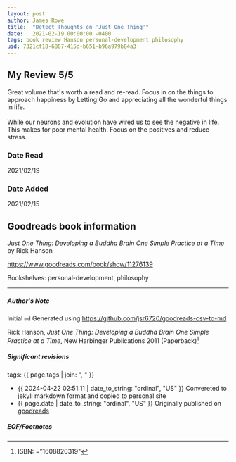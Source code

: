 ```yaml
---
layout: post
author: James Rowe
title:  "Detect Thoughts on 'Just One Thing'"
date:   2021-02-19 00:00:00 -0400
tags: book review Hanson personal-development philosophy
uid: 7321cf18-6867-415d-b651-b96a979b84a3
---
```


<!-- highly dependent on how you personally use jekyll templates, and how you want this to show up -->
<!-- escape any jekyll keys with double brackets -->

## My Review 5/5

Great volume that's worth a read and re-read. Focus in on the things to approach happiness by Letting Go and appreciating all the wonderful things in life.<br/><br/>While our neurons and evolution have wired us to see the negative in life. This makes for poor mental health. Focus on the positives and reduce stress.

### Date Read
2021/02/19

### Date Added
2021/02/15

## Goodreads book information

*Just One Thing: Developing a Buddha Brain One Simple Practice at a Time* by Rick Hanson

https://www.goodreads.com/book/show/11276139

Bookshelves: personal-development, philosophy

---

##### Author's Note

Initial `md` Generated using https://github.com/jsr6720/goodreads-csv-to-md

Rick Hanson, *Just One Thing: Developing a Buddha Brain One Simple Practice at a Time*,  New Harbinger Publications 2011 (Paperback)[^1]

##### Significant revisions

tags: {{ page.tags | join: ", " }} <!-- todo move this somewhere -->

- {{ 2024-04-22 02:51:11 | date_to_string: "ordinal", "US" }} Convereted to jekyll markdown format and copied to personal site
- {{ page.date | date_to_string: "ordinal", "US" }} Originally published on [goodreads](https://www.goodreads.com)

##### EOF/Footnotes

[^1]: ISBN: ="1608820319"